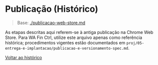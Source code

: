 <!-- proj/05-operacao-release/publicacao-web-store-spec.md -->
# Publicação (Histórico)

> Base: [./publicacao-web-store.md](./publicacao-web-store.md)

As etapas descritas aqui referem-se à antiga publicação na Chrome Web Store. Para WA Fin Ctrl, utilize este arquivo apenas como referência histórica; procedimentos vigentes estão documentados em `proj/05-entrega-e-implantacao/publicacao-e-versionamento-spec.md`.

[Voltar ao histórico](README-spec.md)
